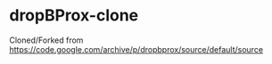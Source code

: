 # dropBProx-clone
Cloned/Forked from https://code.google.com/archive/p/dropbprox/source/default/source
